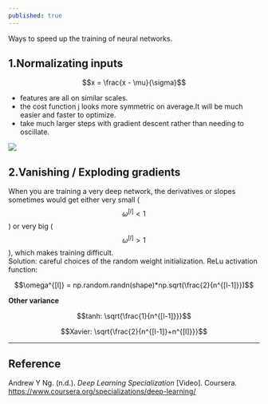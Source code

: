 ```yaml
---
published: true
---
```

Ways to speed up the training of neural networks.

## 1.Normalizating inputs

$$x = \frac{x - \mu}{\sigma}$$

- features are all on similar scales.  
- the cost function j looks more symmetric on average.It will be much easier and faster to optimize.    
- take much larger steps with gradient descent rather than needing to oscillate.  

![]({{site.baseurl}}/images/optimization1.png)

## 2.Vanishing / Exploding gradients
When you are training a very deep network, the derivatives or slopes sometimes would get either very small ($$\omega^{[l]}<1$$) or very big ($$\omega^{[l]}>1$$), which makes training difficult.  
Solution: careful choices of the random weight initialization.
ReLu activation function:

$$\omega^{[l]} = np.random.randn(shape)*np.sqrt(\frac{2}{n^{[l-1]}})$$

**Other variance**

$$tanh: \sqrt{\frac{1}{n^{[l-1]}}}$$

$$Xavier: \sqrt{\frac{2}{n^{[l-1]}+n^{[l]}}}$$


----
## Reference
Andrew Y Ng. (n.d.). _Deep Learning Specialization_ [Video]. Coursera.  
<https://www.coursera.org/specializations/deep-learning/>
